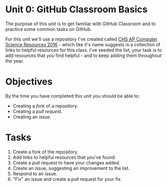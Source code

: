 # Unit 0: GitHub Classroom Basics

The purpose of this unit is to get familiar with GitHub Classroom and to practice some common tasks on GitHub.

For this unit we'll use a repository I've created called [CHS AP Computer Science Resources 2016][1] - which like it's name suggests is a collection of links to helpful resources for this class. I've seeded the list, your task is to add resources that _you_ find helpful - and to keep adding them throughout the year.

# Objectives

By the time you have completed this unit you should be able to:

* Creating a _fork_ of a repository.
* Creating a _pull request_.
* Creating an _issue_.

# Tasks

1. Create a fork of the repository.
1. Add links to helpful resources that you've found.
1. Create a pull request to have your changes added.
1. Create an issue, suggesting an improvement to the list.
1. Respond to an issue.
1. "Fix" an issue and create a pull request for your fix.

[1]: https://github.com/DouglasUrner/CHS-AP-Computer-Science-Resources-2016
